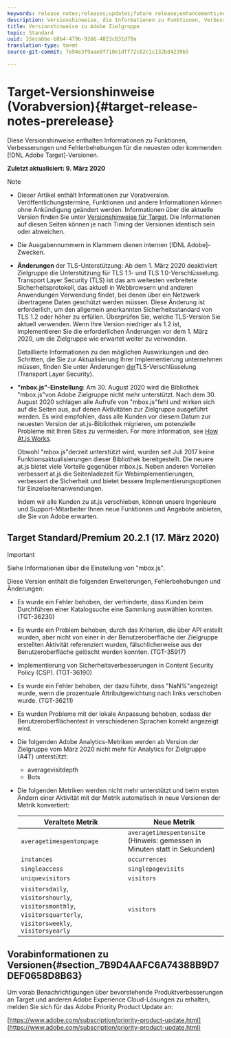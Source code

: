 ```yaml
---
keywords: release notes;releases;updates;future release;enhancements;new features;fixes;updates
description: Versionshinweise, die Informationen zu Funktionen, Verbesserungen und Fehlerbehebungen in den neuesten oder künftigen Versionen der DNL-Adobe-Zielgruppe enthalten.
title: Versionshinweise zu Adobe Zielgruppe
topic: Standard
uuid: 35ecabbe-b8b4-479b-9266-4823c831d79a
translation-type: tm+mt
source-git-commit: 7e94e3f9aae0f710e1dff72c82c1c132bd4239b5

---
```



# Target-Versionshinweise (Vorabversion){#target-release-notes-prerelease}

Diese Versionshinweise enthalten Informationen zu Funktionen, Verbesserungen und Fehlerbehebungen für die neuesten oder kommenden [!DNL Adobe Target]-Versionen.

**Zuletzt aktualisiert: 9. März 2020**

>[!NOTE]
>
>* Dieser Artikel enthält Informationen zur Vorabversion. Veröffentlichungstermine, Funktionen und andere Informationen können ohne Ankündigung geändert werden. Informationen über die aktuelle Version finden Sie unter [Versionshinweise für Target](release-notes.md). Die Informationen auf diesen Seiten können je nach Timing der Versionen identisch sein oder abweichen.
   >
   >
* Die Ausgabennummern in Klammern dienen internen [!DNL Adobe]-Zwecken.
   >
   >
* **Änderungen** der TLS-Unterstützung: Ab dem 1. März 2020 deaktiviert Zielgruppe die Unterstützung für TLS 1.1- und TLS 1.0-Verschlüsselung. Transport Layer Security (TLS) ist das am weitesten verbreitete Sicherheitsprotokoll, das aktuell in Webbrowsern und anderen Anwendungen Verwendung findet, bei denen über ein Netzwerk übertragene Daten geschützt werden müssen. Diese Änderung ist erforderlich, um den allgemein anerkannten Sicherheitsstandard von TLS 1.2 oder höher zu erfüllen. Überprüfen Sie, welche TLS-Version Sie aktuell verwenden. Wenn Ihre Version niedriger als 1.2 ist, implementieren Sie die erforderlichen Änderungen vor dem 1. März 2020, um die Zielgruppe wie erwartet weiter zu verwenden.
   >
   >   
   Detaillierte Informationen zu den möglichen Auswirkungen und den Schritten, die Sie zur Aktualisierung Ihrer Implementierung unternehmen müssen, finden Sie unter Änderungen [der](/help/c-implementing-target/c-considerations-before-you-implement-target/tls-transport-layer-security-encryption.md)TLS-Verschlüsselung (Transport Layer Security).
   >
   >
* **&quot;mbox.js&quot;-Einstellung**: Am 30. August 2020 wird die Bibliothek &quot;mbox.js&quot;von Adobe Zielgruppe nicht mehr unterstützt. Nach dem 30. August 2020 schlagen alle Aufrufe von &quot;mbox.js&quot;fehl und wirken sich auf die Seiten aus, auf denen Aktivitäten zur Zielgruppe ausgeführt werden. Es wird empfohlen, dass alle Kunden vor diesem Datum zur neuesten Version der at.js-Bibliothek migrieren, um potenzielle Probleme mit Ihren Sites zu vermeiden. For more information, see [How At.js Works](/help/c-implementing-target/c-implementing-target-for-client-side-web/c-how-atjs-works/how-atjs-works.md).
   >
   >   
   Obwohl &quot;mbox.js&quot;derzeit unterstützt wird, wurden seit Juli 2017 keine Funktionsaktualisierungen dieser Bibliothek bereitgestellt. Die neuere at.js bietet viele Vorteile gegenüber mbox.js. Neben anderen Vorteilen verbessert at.js die Seitenladezeit für Webimplementierungen, verbessert die Sicherheit und bietet bessere Implementierungsoptionen für Einzelseitenanwendungen.
   >
   >   
   Indem wir alle Kunden zu at.js verschieben, können unsere Ingenieure und Support-Mitarbeiter Ihnen neue Funktionen und Angebote anbieten, die Sie von Adobe erwarten.


## Target Standard/Premium 20.2.1 (17. März 2020) 

>[!IMPORTANT]
>
>Siehe Informationen über die Einstellung von &quot;mbox.js&quot;.

Diese Version enthält die folgenden Erweiterungen, Fehlerbehebungen und Änderungen:

* Es wurde ein Fehler behoben, der verhinderte, dass Kunden beim Durchführen einer Katalogsuche eine Sammlung auswählen konnten. (TGT-36230)
* Es wurde ein Problem behoben, durch das Kriterien, die über API erstellt wurden, aber nicht von einer in der Benutzeroberfläche der Zielgruppe erstellten Aktivität referenziert wurden, fälschlicherweise aus der Benutzeroberfläche gelöscht werden konnten. (TGT-35917)
* Implementierung von Sicherheitsverbesserungen in Content Security Policy (CSP). (TGT-36190)
* Es wurde ein Fehler behoben, der dazu führte, dass &quot;NaN%&quot;angezeigt wurde, wenn die prozentuale Attributgewichtung nach links verschoben wurde. (TGT-36211)
* Es wurden Probleme mit der lokale Anpassung behoben, sodass der Benutzeroberflächentext in verschiedenen Sprachen korrekt angezeigt wird.
* Die folgenden Adobe Analytics-Metriken werden ab Version der Zielgruppe vom März 2020 nicht mehr für Analytics for Zielgruppe (A4T) unterstützt:
   * averagevisitdepth
   * Bots
* Die folgenden Metriken werden nicht mehr unterstützt und beim ersten Ändern einer Aktivität mit der Metrik automatisch in neue Versionen der Metrik konvertiert:

   | Veraltete Metrik | Neue Metrik |
   |--- |--- |
   | `averagetimespentonpage` | `averagetimespentonsite` (Hinweis: gemessen in Minuten statt in Sekunden) |
   | `instances` | `occurrences` |
   | `singleaccess` | `singlepagevisits` |
   | `uniquevisitors` | `visitors` |
   | `visitorsdaily`, `visitorshourly`, `visitorsmonthly`, `visitorsquarterly`, `visitorsweekly`, `visitorsyearly` | `visitors` |

## Vorabinformationen zu Versionen{#section_7B9D4AAFC6A74388B9D7DEF0658D8B63}

Um vorab Benachrichtigungen über bevorstehende Produktverbesserungen an Target und anderen Adobe Experience Cloud-Lösungen zu erhalten, melden Sie sich für das Adobe Priority Product Update an:

[https://www.adobe.com/subscription/priority-product-update.html](https://www.adobe.com/subscription/priority-product-update.html)
